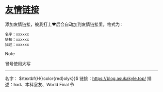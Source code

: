 # [友情链接](https://github.com/changxvv/Blog/issues/1)

添加友情链接，被我打上❤后会自动加到友情链接里。格式为：

```
名字：xxxxxx
链接：xxxxxx
描述：xxxxxx
```

> [!NOTE]
> 冒号使用大写


---

名字： $\textbf{H{\color{red}olyk}}$
链接：https://blog.asukakyle.top/
描述：hxd、本科室友、World Final 爷